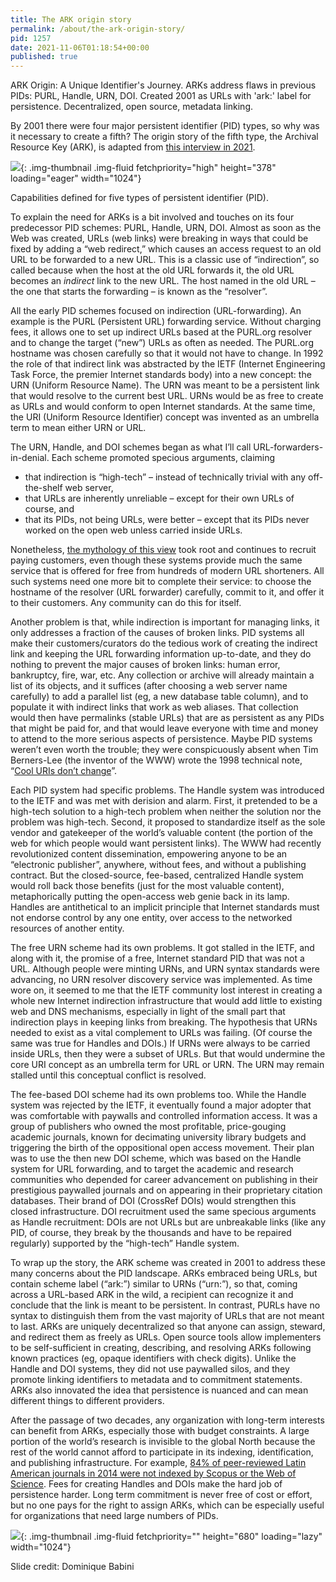 ```yaml
---
title: The ARK origin story
permalink: /about/the-ark-origin-story/
pid: 1257
date: 2021-11-06T01:18:54+00:00
published: true
---
```


ARK Origin: A Unique Identifier's Journey. ARKs address flaws in previous
PIDs: PURL, Handle, URN, DOI. Created 2001 as URLs with 'ark:' label for
persistence. Decentralized, open source, metadata linking.

<!--more-->

By 2001 there were four major persistent identifier (PID) types, so why was it
necessary to create a fifth? The origin story of the fifth type, the Archival
Resource Key (ARK), is adapted from [this interview in 2021].

![][1]{: .img-thumbnail .img-fluid fetchpriority="high" height="378" loading="eager" width="1024"}

Capabilities defined for five types of persistent identifier (PID).

To explain the need for ARKs is a bit involved and touches on its four
predecessor PID schemes: PURL, Handle, URN, DOI. Almost as soon as the Web was
created, URLs (web links) were breaking in ways that could be fixed by adding
a “web redirect,” which causes an access request to an old URL to be forwarded
to a new URL. This is a classic use of “indirection”, so called because when
the host at the old URL forwards it, the old URL becomes an *indirect* link to
the new URL. The host named in the old URL – the one that starts the
forwarding – is known as the “resolver”.

All the early PID schemes focused on indirection (URL-forwarding). An example
is the PURL (Persistent URL) forwarding service. Without charging fees, it
allows one to set up indirect URLs based at the PURL.org resolver and to
change the target (“new”) URLs as often as needed. The PURL.org hostname was
chosen carefully so that it would not have to change. In 1992 the role of that
indirect link was abstracted by the IETF (Internet Engineering Task Force, the
premier Internet standards body) into a new concept: the URN (Uniform Resource
Name). The URN was meant to be a persistent link that would resolve to the
current best URL. URNs would be as free to create as URLs and would conform to
open Internet standards. At the same time, the URI (Uniform Resource
Identifier) concept was invented as an umbrella term to mean either URN or
URL.

The URN, Handle, and DOI schemes began as what I’ll call
URL-forwarders-in-denial. Each scheme promoted specious arguments, claiming

-   that indirection is “high-tech” – instead of technically trivial with any
    off-the-shelf web server,
-   that URLs are inherently unreliable – except for their own URLs of course,
    and
-   that its PIDs, not being URLs, were better – except that its PIDs never
    worked on the open web unless carried inside URLs.

Nonetheless, [the mythology of this view] took root and continues to recruit
paying customers, even though these systems provide much the same service that
is offered for free from hundreds of modern URL shorteners. All such systems
need one more bit to complete their service: to choose the hostname of the
resolver (URL forwarder) carefully, commit to it, and offer it to their
customers. Any community can do this for itself.

Another problem is that, while indirection is important for managing links, it
only addresses a fraction of the causes of broken links. PID systems all make
their customers/curators do the tedious work of creating the indirect link and
keeping the URL forwarding information up-to-date, and they do nothing to
prevent the major causes of broken links: human error, bankruptcy, fire, war,
etc. Any collection or archive will already maintain a list of its objects,
and it suffices (after choosing a web server name carefully) to add a parallel
list (eg, a new database table column), and to populate it with indirect links
that work as web aliases. That collection would then have permalinks (stable
URLs) that are as persistent as any PIDs that might be paid for, and that
would leave everyone with time and money to attend to the more serious aspects
of persistence. Maybe PID systems weren’t even worth the trouble; they were
conspicuously absent when Tim Berners-Lee (the inventor of the WWW) wrote the
1998 technical note, “[Cool URIs don’t change]”.

Each PID system had specific problems. The Handle system was introduced to the
IETF and was met with derision and alarm. First, it pretended to be a
high-tech solution to a high-tech problem when neither the solution nor the
problem was high-tech. Second, it proposed to standardize itself as the sole
vendor and gatekeeper of the world’s valuable content (the portion of the web
for which people would want persistent links). The WWW had recently
revolutionized content dissemination, empowering anyone to be an “electronic
publisher”, anywhere, without fees, and without a publishing contract. But the
closed-source, fee-based, centralized Handle system would roll back those
benefits (just for the most valuable content), metaphorically putting the
open-access web genie back in its lamp. Handles are antithetical to an
implicit principle that Internet standards must not endorse control by any one
entity, over access to the networked resources of another entity.

The free URN scheme had its own problems. It got stalled in the IETF, and
along with it, the promise of a free, Internet standard PID that was not a
URL. Although people were minting URNs, and URN syntax standards were
advancing, no URN resolver discovery service was implemented. As time wore on,
it seemed to me that the IETF community lost interest in creating a whole new
Internet indirection infrastructure that would add little to existing web and
DNS mechanisms, especially in light of the small part that indirection plays
in keeping links from breaking. The hypothesis that URNs needed to exist as a
vital complement to URLs was failing. (Of course the same was true for Handles
and DOIs.) If URNs were always to be carried inside URLs, then they were a
subset of URLs. But that would undermine the core URI concept as an umbrella
term for URL or URN. The URN may remain stalled until this conceptual conflict
is resolved.

The fee-based DOI scheme had its own problems too. While the Handle system was
rejected by the IETF, it eventually found a major adopter that was comfortable
with paywalls and controlled information access. It was a group of publishers
who owned the most profitable, price-gouging academic journals, known for
decimating university library budgets and triggering the birth of the
oppositional open access movement. Their plan was to use the then new DOI
scheme, which was based on the Handle system for URL forwarding, and to target
the academic and research communities who depended for career advancement on
publishing in their prestigious paywalled journals and on appearing in their
proprietary citation databases. Their brand of DOI (CrossRef DOIs) would
strengthen this closed infrastructure. DOI recruitment used the same specious
arguments as Handle recruitment: DOIs are not URLs but are unbreakable links
(like any PID, of course, they break by the thousands and have to be repaired
regularly) supported by the “high-tech” Handle system.

To wrap up the story, the ARK scheme was created in 2001 to address these many
concerns about the PID landscape. ARKs embraced being URLs, but contain scheme
label (“ark:”) similar to URNs (“urn:”), so that, coming across a URL-based
ARK in the wild, a recipient can recognize it and conclude that the link is
meant to be persistent. In contrast, PURLs have no syntax to distinguish them
from the vast majority of URLs that are not meant to last. ARKs are uniquely
decentralized so that anyone can assign, steward, and redirect them as freely
as URLs. Open source tools allow implementers to be self-sufficient in
creating, describing, and resolving ARKs following known practices (eg, opaque
identifiers with check digits). Unlike the Handle and DOI systems, they did
not use paywalled silos, and they promote linking identifiers to metadata and
to commitment statements. ARKs also innovated the idea that persistence is
nuanced and can mean different things to different providers.

After the passage of two decades, any organization with long-term interests
can benefit from ARKs, especially those with budget constraints. A large
portion of the world’s research is invisible to the global North because the
rest of the world cannot afford to participate in its indexing,
identification, and publishing infrastructure. For example, [84% of
peer-reviewed Latin American journals in 2014 were not indexed by Scopus or
the Web of Science]. Fees for creating Handles and DOIs make the hard job of
persistence harder. Long term commitment is never free of cost or effort, but
no one pays for the right to assign ARKs, which can be especially useful for
organizations that need large numbers of PIDs.

![][2]{: .img-thumbnail .img-fluid fetchpriority="" height="680" loading="lazy" width="1024"}

Slide credit: Dominique Babini


[this interview in 2021]: https://saaers.wordpress.com/2021/09/14/ark-alliance-an-interview-with-john-kunze/
[1]: ../assets/images/pages/about-the-ark-origin-story/image-4.png
[the mythology of this view]: https://n2t.net/ark:/13030/c7gb1xh09
[Cool URIs don’t change]: https://www.w3.org/Provider/Style/URI
[84% of peer-reviewed Latin American journals in 2014 were not indexed by Scopus or the Web of Science]: https://www.slideshare.net/Babini/coasp2014-dominique-babini-clacso
[2]: ../assets/images/pages/about-the-ark-origin-story/image-1.png
